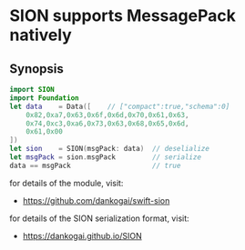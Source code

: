 # SION supports MessagePack natively

## Synopsis

```swift
import SION
import Foundation
let data    = Data([    // ["compact":true,"schema":0]
    0x82,0xa7,0x63,0x6f,0x6d,0x70,0x61,0x63,
    0x74,0xc3,0xa6,0x73,0x63,0x68,0x65,0x6d,
    0x61,0x00
])
let sion    = SION(msgPack: data)  // deselialize
let msgPack = sion.msgPack         // serialize
data == msgPack                    // true
```

for details of the module, visit:

* https://github.com/dankogai/swift-sion

for details of the SION serialization format, visit:

* https://dankogai.github.io/SION